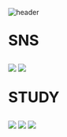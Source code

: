 ![header](https://capsule-render.vercel.app/api?type=slice&color=auto&height=300&text=Hello&fontSize=80&rotate=20&fontAlign=60&fontAlignY=23&desc=I'm%20illymydev&descSize=30&descAlign=70&descAlignY=40)


<p style="font-size: 30;"><b>SNS</b></p/>
<img src="https://img.shields.io/badge/Discord-5865F2?style=flat-square&logo=discord&logoColor=white">
<img src="https://img.shields.io/badge/Instargram-E4405F?style=flat-square&logo=instagram&logoColor=white">
<p style="font-size: 30;"><b>STUDY</b></p/>
<img src="https://img.shields.io/badge/Node.js-339933?style=flat-square&logo=nodedotjs&logoColor=white">
<img src="https://img.shields.io/badge/Python-3776AB?style=flat-square&logo=python&logoColor=white">
<img src="https://img.shields.io/badge/JavaScript-F7DF1E?style=flat-square&logo=javascript&logoColor=black">
